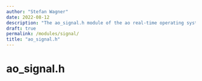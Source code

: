 ```yaml
---
author: "Stefan Wagner"
date: 2022-08-12
description: "The ao_signal.h module of the ao real-time operating system."
draft: true
permalink: /modules/signal/
title: "ao_signal.h"
---
```


# ao_signal.h

